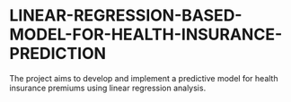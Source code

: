 # LINEAR-REGRESSION-BASED-MODEL-FOR-HEALTH-INSURANCE-PREDICTION
The project aims to develop and implement a predictive model for health insurance premiums  using linear regression analysis.
